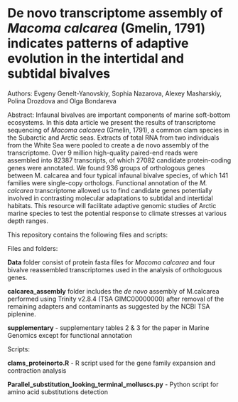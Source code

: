 # De novo transcriptome assembly of *Macoma calcarea* (Gmelin, 1791) indicates patterns of adaptive evolution in the intertidal and subtidal bivalves

Authors: Evgeny Genelt-Yanovskiy, Sophia Nazarova, Alexey Masharskiy, Polina Drozdova and Olga Bondareva

Abstract: Infaunal bivalves are important components of marine soft-bottom ecosystems. In this data article we present the results of transcriptome sequencing of *Macoma calcarea* (Gmelin, 1791), a common clam species in the Subarctic and Arctic seas. Extracts of total RNA from two individuals from the White Sea were pooled to create a de novo assembly of the transcriptome. Over 9 million high-quality paired-end reads were assembled into 82387 transcripts, of which 27082 candidate protein-coding genes were annotated. We found 936 groups of orthologous genes between M. calcarea and four typical infaunal bivalve species, of which 141 families were single-copy orthologs. Functional annotation of the *M. calcarea* transcriptome allowed us to find candidate genes potentially involved in contrasting molecular adaptations to subtidal and intertidal habitats. This resource will facilitate adaptive genomic studies of Arctic marine species to test the potential response to climate stresses at various depth ranges.

This repository contains the following files and scripts:

Files and folders:

**Data** folder consist of protein fasta files for *Macoma calcarea* and four bivalve reassembled transcriptomes used in the analysis of orthologuous genes.

**calcarea_assembly** folder includes the *de novo* assembly of M.calcarea performed using Trinity v2.8.4 (TSA GIMC00000000) after removal of the remaining adapters and contaminants as suggested by the NCBI TSA piplenine.

**supplementary** - supplementary tables 2 & 3 for the paper in Marine Genomics except for functional annotation

Scripts:

**clams_proteinorto.R** - R script used for the gene family expansion and contraction analysis

**Parallel_substitution_looking_terminal_molluscs.py** - Python script for amino acid substitutions detection
